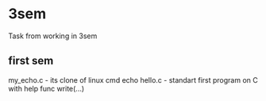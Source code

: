 # 3sem
Task from working in 3sem

## first sem
my_echo.c - its clone of linux cmd echo
hello.c - standart first program on C with help func write(...)
